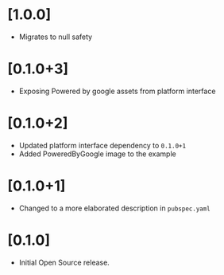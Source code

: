 # [1.0.0]

* Migrates to null safety

# [0.1.0+3]

* Exposing Powered by google assets from platform interface

# [0.1.0+2]

* Updated platform interface dependency to `0.1.0+1`
* Added PoweredByGoogle image to the example

# [0.1.0+1]

* Changed to a more elaborated description in `pubspec.yaml`

# [0.1.0]

* Initial Open Source release.